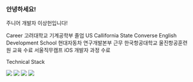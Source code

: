 ### 안녕하세요!
주니어 개발자 이상헌입니다! 



Career 
고려대학교 기계공학부 졸업
US Callifornia State Converse English Development School
현대자동차 연구개발본부 근무
한국항공대학교 울진항공훈련원 교육 수료
서울직무캠프 iOS 개발자 과정 수료




Technical Stack


<img src="https://img.shields.io/badge/iOS-3DDC84?style=flat-square&logo=APPLE&logoColor=white"/> <img src="https://img.shields.io/badge/Swift-blue"/> <img src="https://img.shields.io/badge/Node.js-brown"/> <img src="https://img.shields.io/badge/GitHub-black"/>


<!--
**Aaron-sangheonlee/Aaron-sangheonlee** is a ✨ _special_ ✨ repository because its `README.md` (this file) appears on your GitHub profile.

Here are some ideas to get you started:

- 🔭 I’m currently working on ...
- 🌱 I’m currently learning ...
- 👯 I’m looking to collaborate on ...
- 🤔 I’m looking for help with ...
- 💬 Ask me about ...
- 📫 How to reach me: ...
- 😄 Pronouns: ...
- ⚡ Fun fact: ...
-->
